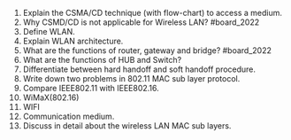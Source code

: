 1. Explain the CSMA/CD technique (with flow-chart) to access a medium.
2. Why CSMD/CD is not applicable for Wireless LAN? #board_2022 
3. Define WLAN.
4. Explain WLAN architecture.
5. What are the functions of router, gateway and bridge? #board_2022 
6. What are the functions of HUB and Switch?
7. Differentiate between hard handoff and soft handoff procedure.
8. Write down two problems in 802.11 MAC sub layer protocol.
9. Compare IEEE802.11 with IEEE802.16.
10. WiMaX(802.16)
11. WIFI
12. Communication medium.
13. Discuss in detail about the wireless LAN MAC sub layers.